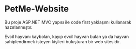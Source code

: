 # PetMe-Website

Bu proje ASP.NET MVC yapısı ile code first yaklaşımı kullanarak hazırlanmıştır.

Evcil hayvanı kaybolan, kayıp evcil hayvan bulan ya da hayvan sahiplendirmek isteyen kişileri buluşturan bir web sitesidir.
